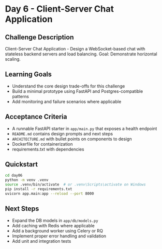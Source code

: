 # Day 6 - Client-Server Chat Application

## Challenge Description
Client-Server Chat Application - Design a WebSocket-based chat with stateless backend servers and load balancing. Goal: Demonstrate horizontal scaling.

## Learning Goals
- Understand the core design trade-offs for this challenge
- Build a minimal prototype using FastAPI and Postgres-compatible patterns
- Add monitoring and failure scenarios where applicable

## Acceptance Criteria
- A runnable FastAPI starter in `app/main.py` that exposes a health endpoint
- `README.md` contains design prompts and next steps
- `ARCHITECTURE.md` with bullet points on components to design
- Dockerfile for containerization
- requirements.txt with dependencies

## Quickstart
```bash
cd day06
python -m venv .venv
source .venv/bin/activate  # or .venv\Scripts\activate on Windows
pip install -r requirements.txt
uvicorn app.main:app --reload --port 8000
```

## Next Steps
- Expand the DB models in `app/db/models.py`
- Add caching with Redis where applicable
- Add a background worker using Celery or RQ
- Implement proper error handling and validation
- Add unit and integration tests
